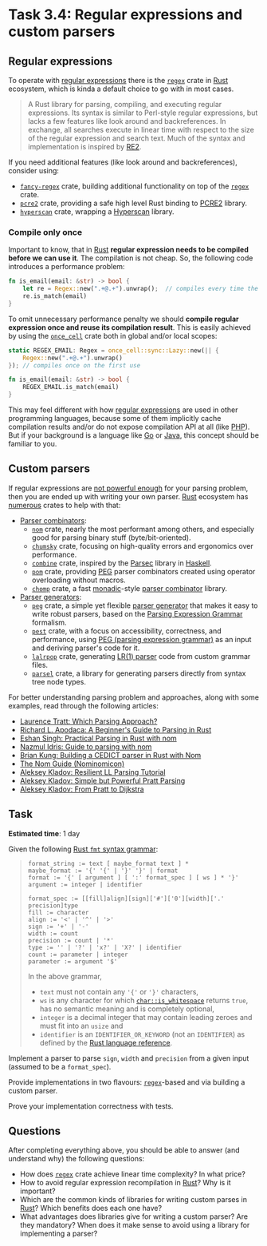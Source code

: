 Task 3.4: Regular expressions and custom parsers
================================================



## Regular expressions

To operate with [regular expressions][1] there is the [`regex`] crate in [Rust] ecosystem, which is kinda a default choice to go with in most cases.

> A Rust library for parsing, compiling, and executing regular expressions. Its syntax is similar to Perl-style regular expressions, but lacks a few features like look around and backreferences. In exchange, all searches execute in linear time with respect to the size of the regular expression and search text. Much of the syntax and implementation is inspired by [RE2].

If you need additional features (like look around and backreferences), consider using:
- [`fancy-regex`] crate, building additional functionality on top of the [`regex`] crate.
- [`pcre2`] crate, providing a safe high level Rust binding to [PCRE2] library.
- [`hyperscan`] crate, wrapping a [Hyperscan] library.


### Compile only once

Important to know, that in [Rust] __regular expression needs to be compiled before we can use it__. The compilation is not cheap. So, the following code introduces a performance problem:
```rust
fn is_email(email: &str) -> bool {
    let re = Regex::new(".+@.+").unwrap();  // compiles every time the function is called
    re.is_match(email)
}
```

To omit unnecessary performance penalty we should __compile regular expression once and reuse its compilation result__. This is easily achieved by using the [`once_cell`] crate both in global and/or local scopes:
```rust
static REGEX_EMAIL: Regex = once_cell::sync::Lazy::new(|| {
    Regex::new(".+@.+").unwrap()
}); // compiles once on the first use

fn is_email(email: &str) -> bool {
    REGEX_EMAIL.is_match(email)
}
```

This may feel different with how [regular expressions][1] are used in other programming languages, because some of them implicitly cache compilation results and/or do not expose compilation API at all (like [PHP]). But if your background is a language like [Go] or [Java], this concept should be familiar to you.




## Custom parsers

If regular expressions are [not powerful enough][2] for your parsing problem, then you are ended up with writing your own parser. [Rust] ecosystem has [numerous][3] crates to help with that:
- [Parser combinators][4]:
    - [`nom`] crate, nearly the most performant among others, and especially good for parsing binary stuff (byte/bit-oriented).
    - [`chumsky`] crate, focusing on high-quality errors and ergonomics over performance.
    - [`combine`] crate, inspired by the [Parsec] library in [Haskell].
    - [`pom`] crate, providing [PEG][5] parser combinators created using operator overloading without macros.
    - [`chomp`] crate, a fast [monadic][13]-style [parser combinator][4] library.
- [Parser generators][12]:
    - [`peg`] crate, a simple yet flexible [parser generator][12] that makes it easy to write robust parsers, based on the [Parsing Expression Grammar][5] formalism.
    - [`pest`] crate, with a focus on accessibility, correctness, and performance, using [PEG (parsing expression grammar)][5] as an input and deriving parser's code for it.
    - [`lalrpop`] crate, generating [LR(1) parser][6] code from custom grammar files.
    - [`parsel`] crate, a library for generating parsers directly from syntax tree node types.

For better understanding parsing problem and approaches, along with some examples, read through the following articles:
- [Laurence Tratt: Which Parsing Approach?][9]
- [Richard L. Apodaca: A Beginner's Guide to Parsing in Rust][10]
- [Eshan Singh: Practical Parsing in Rust with nom][14]
- [Nazmul Idris: Guide to parsing with nom][18]
- [Brian Kung: Building a CEDICT parser in Rust with Nom][11]
- [The Nom Guide (Nominomicon)][19]
- [Aleksey Kladov: Resilient LL Parsing Tutorial][15]
- [Aleksey Kladov: Simple but Powerful Pratt Parsing][16]
- [Aleksey Kladov: From Pratt to Dijkstra][17]




## Task

__Estimated time__: 1 day




Given the following [Rust `fmt` syntax grammar][7]:
> ```
> format_string := text [ maybe_format text ] *
> maybe_format := '{' '{' | '}' '}' | format
> format := '{' [ argument ] [ ':' format_spec ] [ ws ] * '}'
> argument := integer | identifier
>
> format_spec := [[fill]align][sign]['#']['0'][width]['.' precision]type
> fill := character
> align := '<' | '^' | '>'
> sign := '+' | '-'
> width := count
> precision := count | '*'
> type := '' | '?' | 'x?' | 'X?' | identifier
> count := parameter | integer
> parameter := argument '$'
> ```
> In the above grammar,
> - `text` must not contain any `'{'` or `'}'` characters,
> - `ws` is any character for which [`char::is_whitespace`](https://doc.rust-lang.org/std/primitive.char.html#method.is_whitespace) returns `true`, has no semantic meaning and is completely optional,
> - `integer` is a decimal integer that may contain leading zeroes and must fit into an `usize` and
> - `identifier` is an `IDENTIFIER_OR_KEYWORD` (not an `IDENTIFIER`) as defined by the [Rust language reference](https://doc.rust-lang.org/reference/identifiers.html).

Implement a parser to parse `sign`, `width` and `precision` from a given input (assumed to be a `format_spec`).

Provide implementations in two flavours: [`regex`]-based and via building a custom parser.

Prove your implementation correctness with tests.




## Questions

After completing everything above, you should be able to answer (and understand why) the following questions:
- How does [`regex`] crate achieve linear time complexity? In what price?
- How to avoid regular expression recompilation in [Rust]? Why is it important?
- Which are the common kinds of libraries for writing custom parses in [Rust]? Which benefits does each one have?
- What advantages does libraries give for writing a custom parser? Are they mandatory? When does it make sense to avoid using a library for implementing a parser?




[`chomp`]: https://docs.rs/chomp
[`chumsky`]: https://docs.rs/chumsky
[`combine`]: https://docs.rs/combine
[`fancy-regex`]: https://docs.rs/fancy-regex
[`hyperscan`]: https://docs.rs/hyperscan
[`lalrpop`]: https://docs.rs/lalrpop
[`nom`]: https://docs.rs/nom
[`once_cell`]: https://docs.rs/once_cell
[`parsel`]: https://docs.rs/parsel
[`peg`]: https://docs.rs/peg
[`pest`]: https://docs.rs/pest
[`pcre2`]: https://docs.rs/pcre2
[`pom`]: https://docs.rs/pom
[`regex`]: https://docs.rs/regex
[Go]: https://golang.org
[Haskell]: https://www.haskell.org
[Hyperscan]: https://github.com/intel/hyperscan
[Java]: https://www.java.com
[Parsec]: https://hackage.haskell.org/package/parsec
[PCRE2]: https://www.pcre.org
[PHP]: https://php.net
[RE2]: https://github.com/google/re2
[Rust]: https://www.rust-lang.org

[1]: https://en.wikipedia.org/wiki/Regular_expression
[2]: https://stackoverflow.com/questions/1732348/regex-match-open-tags-except-xhtml-self-contained-tags
[3]: https://github.com/rust-unofficial/awesome-rust#parsing
[4]: https://en.wikipedia.org/wiki/Parser_combinator
[5]: https://en.wikipedia.org/wiki/Parsing_expression_grammar
[6]: https://en.wikipedia.org/wiki/Canonical_LR_parser
[7]: https://doc.rust-lang.org/std/fmt/index.html#syntax
[8]: https://en.wikipedia.org/wiki/Abstract_syntax_tree
[9]: https://tratt.net/laurie/blog/entries/which_parsing_approach.html
[10]: https://depth-first.com/articles/2021/12/16/a-beginners-guide-to-parsing-in-rust
[11]: https://briankung.dev/2021/12/07/building-a-cedict-parser-in-rust-with-nom
[12]: https://en.wikipedia.org/wiki/Parser_generator
[13]: https://en.wikipedia.org/wiki/Monad_(functional_programming)
[14]: https://naiveai.hashnode.dev/practical-parsing-nom
[15]: https://matklad.github.io/2023/05/21/resilient-ll-parsing-tutorial.html
[16]: https://matklad.github.io/2020/04/13/simple-but-powerful-pratt-parsing.html
[17]: https://matklad.github.io/2020/04/15/from-pratt-to-dijkstra.html
[18]: https://developerlife.com/2023/02/20/guide-to-nom-parsing
[19]: https://tfpk.github.io/nominomicon/introduction.html
